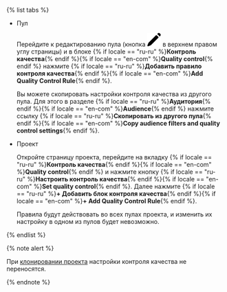 {% list tabs %}
- Пул

  Перейдите к редактированию пула (кнопка ![](../../../../_images/location-job/project/edit-project.svg) в верхнем правом углу страницы) и в блоке {% if locale == "ru-ru" %}**Контроль качества**{% endif %}{% if locale == "en-com" %}**Quality control**{% endif %} нажмите {% if locale == "ru-ru" %}**Добавить правило контроля качества**{% endif %}{% if locale == "en-com" %}**Add Quality Control Rule**{% endif %}.

  Вы можете скопировать настройки контроля качества из другого пула. Для этого в разделе {% if locale == "ru-ru" %}**Аудитория**{% endif %}{% if locale == "en-com" %}**Audience**{% endif %} нажмите ссылку {% if locale == "ru-ru" %}**Скопировать из другого пула**{% endif %}{% if locale == "en-com" %}**Copy audience filters and quality control settings**{% endif %}.

- Проект

  Откройте страницу проекта, перейдите на вкладку {% if locale == "ru-ru" %}**Контроль качества**{% endif %}{% if locale == "en-com" %}**Quality control**{% endif %} и нажмите кнопку {% if locale == "ru-ru" %}**Настроить контроль качества**{% endif %}{% if locale == "en-com" %}**Set quality control**{% endif %}. Далее нажмите {% if locale == "ru-ru" %}**+ Добавить блок контроля качества**{% endif %}{% if locale == "en-com" %}**+ Add Quality Control Rule**{% endif %}.

  Правила будут действовать во всех пулах проекта, и изменить их настройку в одном из пулов будет невозможно.

{% endlist %}

{% note alert %}

При [клонировании проекта](../../../../concepts/project.md) настройки контроля качества не переносятся.

{% endnote %}
